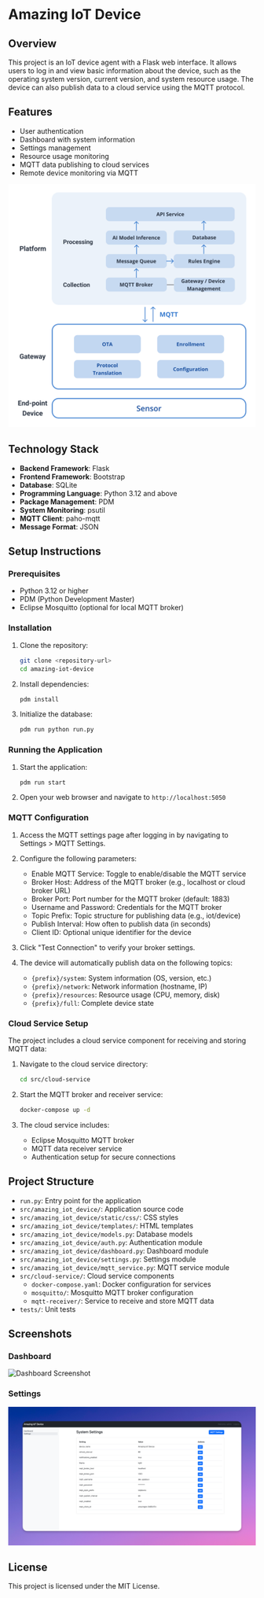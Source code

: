 # Amazing IoT Device

## Overview

This project is an IoT device agent with a Flask web interface. It allows users to log in and view basic information about the device, such as the operating system version, current version, and system resource usage. The device can also publish data to a cloud service using the MQTT protocol.

## Features

- User authentication
- Dashboard with system information
- Settings management
- Resource usage monitoring
- MQTT data publishing to cloud services
- Remote device monitoring via MQTT

![IoT Architecture](images/IoT-Architecture.png)

## Technology Stack

- **Backend Framework**: Flask
- **Frontend Framework**: Bootstrap
- **Database**: SQLite
- **Programming Language**: Python 3.12 and above
- **Package Management**: PDM
- **System Monitoring**: psutil
- **MQTT Client**: paho-mqtt
- **Message Format**: JSON

## Setup Instructions

### Prerequisites

- Python 3.12 or higher
- PDM (Python Development Master)
- Eclipse Mosquitto (optional for local MQTT broker)

### Installation

1. Clone the repository:

    ```bash
    git clone <repository-url>
    cd amazing-iot-device
    ```

2. Install dependencies:

    ```bash
    pdm install
    ```

3. Initialize the database:

    ```bash
    pdm run python run.py
    ```

### Running the Application

1. Start the application:

    ```bash
    pdm run start
    ```

2. Open your web browser and navigate to `http://localhost:5050`

### MQTT Configuration

1. Access the MQTT settings page after logging in by navigating to Settings > MQTT Settings.

2. Configure the following parameters:
   - Enable MQTT Service: Toggle to enable/disable the MQTT service
   - Broker Host: Address of the MQTT broker (e.g., localhost or cloud broker URL)
   - Broker Port: Port number for the MQTT broker (default: 1883)
   - Username and Password: Credentials for the MQTT broker
   - Topic Prefix: Topic structure for publishing data (e.g., iot/device)
   - Publish Interval: How often to publish data (in seconds)
   - Client ID: Optional unique identifier for the device

3. Click "Test Connection" to verify your broker settings.

4. The device will automatically publish data on the following topics:
   - `{prefix}/system`: System information (OS, version, etc.)
   - `{prefix}/network`: Network information (hostname, IP)
   - `{prefix}/resources`: Resource usage (CPU, memory, disk)
   - `{prefix}/full`: Complete device state

### Cloud Service Setup

The project includes a cloud service component for receiving and storing MQTT data:

1. Navigate to the cloud service directory:

    ```bash
    cd src/cloud-service
    ```

2. Start the MQTT broker and receiver service:

    ```bash
    docker-compose up -d
    ```

3. The cloud service includes:
   - Eclipse Mosquitto MQTT broker
   - MQTT data receiver service
   - Authentication setup for secure connections

## Project Structure

- `run.py`: Entry point for the application
- `src/amazing_iot_device/`: Application source code
- `src/amazing_iot_device/static/css/`: CSS styles
- `src/amazing_iot_device/templates/`: HTML templates
- `src/amazing_iot_device/models.py`: Database models
- `src/amazing_iot_device/auth.py`: Authentication module
- `src/amazing_iot_device/dashboard.py`: Dashboard module
- `src/amazing_iot_device/settings.py`: Settings module
- `src/amazing_iot_device/mqtt_service.py`: MQTT service module
- `src/cloud-service/`: Cloud service components
  - `docker-compose.yaml`: Docker configuration for services
  - `mosquitto/`: Mosquitto MQTT broker configuration
  - `mqtt-receiver/`: Service to receive and store MQTT data
- `tests/`: Unit tests

## Screenshots

### Dashboard
![Dashboard Screenshot](images/Screenshot-Dashboard.png)

### Settings
![Settings Screenshot](images/Screenshot-Settings.png)

## License

This project is licensed under the MIT License.